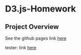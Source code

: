# D3.js-Homework

## Project Overview

See the github pages link [here](https://alexw858.github.io/D3.js-Homework/)

tester: link <a href="https://alexw858.github.io/D3.js-Homework/" target="_blank">here</a>